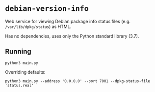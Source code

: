 # `debian-version-info`

Web service for viewing Debian package info status files (e.g. `/var/lib/dpkg/status`) as HTML.

Has no dependencies, uses only the Python standard library (3.7).

## Running

```
python3 main.py
```

Overriding defaults:
```
python3 main.py --address '0.0.0.0' --port 7001 --dpkg-status-file 'status.real'
```
